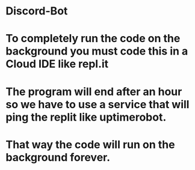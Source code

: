 # Discord-Bot
# To completely run the code on the background you must code this in a Cloud IDE like repl.it
# The program will end after an hour so we have to use a service that will ping the replit like uptimerobot.
# That way the code will run on the background forever.
